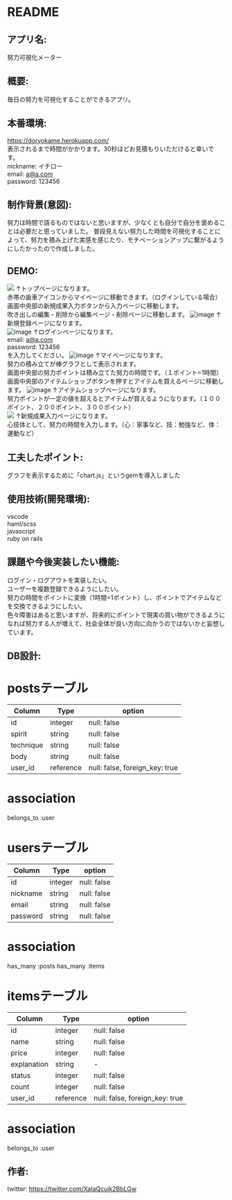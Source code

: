 # README

## アプリ名:  
努力可視化メーター

## 概要:  
毎日の努力を可視化することができるアプリ。

## 本番環境:  
https://doryokame.herokuapp.com/  
表示されるまで時間がかかります。30秒ほどお見積もりいただけると幸いです。  
nickname: イチロー  
email: a@a.com  
password: 123456

## 制作背景(意図):  
努力は時間で語るものではないと思いますが、少なくとも自分で自分を褒めることは必要だと思っていました。
普段見えない努力した時間を可視化することによって、努力を積み上げた実感を感じたり、モチベーションアップに繋がるようにしたかったので作成しました。

## DEMO:  
 ![](https://i.gyazo.com/16155085885d7b6bda860c12301010de.png)
↑トップページになります。  
赤帯の歯車アイコンからマイページに移動できます。（ログインしている場合）  
画面中央部の新規成果入力ボタンから入力ページに移動します。  
吹き出しの編集・削除から編集ページ・削除ページに移動します。
![image](https://user-images.githubusercontent.com/66244738/89706245-cae09f00-d99e-11ea-8eb4-f697197a9c6f.png)
↑新規登録ページになります。  
![image](https://user-images.githubusercontent.com/66244738/89706451-ba312880-d9a0-11ea-8cca-68e23d2e2411.png)
↑ログインページになります。  
email: a@a.com  
password: 123456  
を入力してください。
![image](https://user-images.githubusercontent.com/66244738/89706486-257afa80-d9a1-11ea-97d7-e6b22e33d41b.png)
↑マイページになります。  
努力の積み立てが棒グラフとして表示されます。  
画面中央部の努力ポイントは積み立てた努力の時間です。（１ポイント=1時間）  
画面中央部のアイテムショップボタンを押すとアイテムを買えるページに移動します。
![image](https://user-images.githubusercontent.com/66244738/89706514-65da7880-d9a1-11ea-9a3b-c0c1daee3767.png)
↑アイテムショップページになります。  
努力ポイントが一定の値を超えるとアイテムが買えるようになります。（１００ポイント、２００ポイント、３００ポイント）    
![](https://i.gyazo.com/3281e1ead38bb17ee0ee6f074a001467.png)
↑新規成果入力ページになります。  
心技体として、努力の時間を入力します。（心：家事など、技：勉強など、体：運動など）

## 工夫したポイント:  
グラフを表示するために「chart.js」というgemを導入しました

## 使用技術(開発環境):  
vscode  
haml/scss  
javascript  
ruby on rails  

## 課題や今後実装したい機能:  
ログイン・ログアウトを実装したい。  
ユーザーを複数登録できるようにしたい。  
努力の時間をポイントに変換（1時間=1ポイント）し、ポイントでアイテムなどを交換できるようにしたい。  
色々障害はあると思いますが、将来的にポイントで現実の買い物ができるようになれば努力する人が増えて、社会全体が良い方向に向かうのではないかと妄想しています。

## DB設計:  
# postsテーブル
|Column|Type|option|
|------|----|------|
|id|integer|null: false|
|spirit|string|null: false|
|technique|string|null: false|
|body|string|null: false|
|user_id|reference|null: false, foreign_key: true|
# association
belongs_to :user
# usersテーブル
|Column|Type|option|
|------|----|------|
|id|integer|null: false|
|nickname|string|null: false|
|email|string|null: false|
|password|string|null: false|
# association
has_many :posts
has_many :items
# itemsテーブル
|Column|Type|option|
|------|----|------|
|id|integer|null: false|
|name|string|null: false|
|price|integer|null: false|
|explanation|string|-|
|status|integer|null: false|
|count|integer|null: false|
|user_id|reference|null: false, foreign_key: true|
# association
belongs_to :user

## 作者:  
twitter: https://twitter.com/XaIaQcuik2BbLGw

